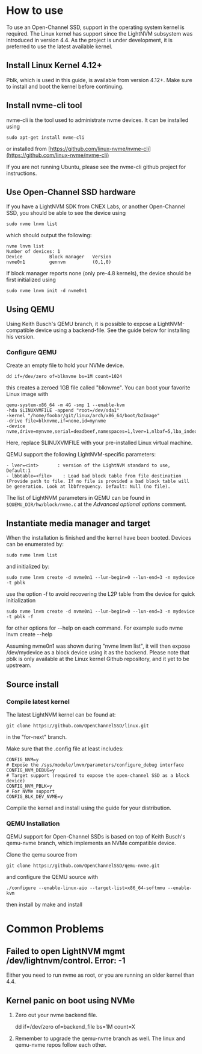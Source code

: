 # How to use

To use an Open-Channel SSD, support in the operating system kernel is required. The Linux kernel has support since the LightNVM subsystem was introduced in version 4.4. As the project is under development, it is preferred to use the latest available kernel. 

## Install Linux Kernel 4.12+

Pblk, which is used in this guide, is available from version 4.12+. Make sure to install and boot the kernel before continuing.

## Install nvme-cli tool

nvme-cli is the tool used to administrate nvme devices. It can be installed using

    sudo apt-get install nvme-cli
    
or installed from [https://github.com/linux-nvme/nvme-cli](https://github.com/linux-nvme/nvme-cli)
    
If you are not running Ubuntu, please see the nvme-cli github project for instructions.

## Use Open-Channel SSD hardware

If you have a LightNVM SDK from CNEX Labs, or another Open-Channel SSD, you should be able to see the device using

    sudo nvme lnvm list
    
which should output the following:

    nvme lnvm list
    Number of devices: 1
    Device      	Block manager	Version
    nvme0n1     	gennvm      	(0,1,0)
    
If block manager reports none (only pre-4.8 kernels), the device should be first initialized using

    sudo nvme lnvm init -d nvme0n1
    
## Using QEMU

Using Keith Busch's QEMU branch, it is possible to expose a LightNVM-compatible device using a backend-file. See the guide below for installing his version.

### Configure QEMU

Create an empty file to hold your NVMe device.

    dd if=/dev/zero of=blknvme bs=1M count=1024

this creates a zeroed 1GB file called "blknvme". You can boot your favorite
Linux image with

    qemu-system-x86_64 -m 4G -smp 1 --enable-kvm
    -hda $LINUXVMFILE -append "root=/dev/sda1"
    -kernel "/home/foobar/git/linux/arch/x86_64/boot/bzImage"
    -drive file=blknvme,if=none,id=mynvme
    -device nvme,drive=mynvme,serial=deadbeef,namespaces=1,lver=1,nlbaf=5,lba_index=3,mdts=10

Here, replace $LINUXVMFILE with your pre-installed Linux virtual machine.

QEMU support the following LightNVM-specific parameters:

    - lver=<int>       : version of the LightNVM standard to use, Default:1
    - lbbtable=<file>    : Load bad block table from file destination (Provide path to file. If no file is provided a bad block table will be generation. Look at lbbfrequency. Default: Null (no file).

The list of LightNVM parameters in QEMU can be found in `$QUEMU_DIR/hw/block/nvme.c` at the _Advanced optional options_ comment.

## Instantiate media manager and target

When the installation is finished and the kernel have been booted. Devices can be enumerated by:

    sudo nvme lnvm list
   
and initialized by:

    sudo nvme lnvm create -d nvme0n1 --lun-begin=0 --lun-end=3 -n mydevice -t pblk

use the option -f to avoid recovering the L2P table from the device for quick initialization

    sudo nvme lnvm create -d nvme0n1 --lun-begin=0 --lun-end=3 -n mydevice -t pblk -f

for other options for --help on each command. For example
    sudo nvme lnvm create --help
    
Assuming nvme0n1 was shown during "nvme lnvm list", it will then expose /dev/mydevice as a block device using it as the backend. Please note that pblk is only available at the Linux kernel Github repository, and it yet to be upstream.

## Source install

### Compile latest kernel

The latest LightNVM kernel can be found at:

   `git clone https://github.com/OpenChannelSSD/linux.git`

in the "for-next" branch.

Make sure that the .config file at least includes:

    CONFIG_NVM=y
    # Expose the /sys/module/lnvm/parameters/configure_debug interface
    CONFIG_NVM_DEBUG=y
    # Target support (required to expose the open-channel SSD as a block device)
    CONFIG_NVM_PBLK=y    
    # For NVMe support
    CONFIG_BLK_DEV_NVME=y

Compile the kernel and install using the guide for your distribution.

### QEMU Installation

QEMU support for Open-Channel SSDs is based on top of Keith Busch's qemu-nvme
branch, which implements an NVMe compatible device.

Clone the qemu source from

    git clone https://github.com/OpenChannelSSD/qemu-nvme.git

and configure the QEMU source with

    ./configure --enable-linux-aio --target-list=x86_64-softmmu --enable-kvm

then install by
	make and install

# Common Problems

## Failed to open LightNVM mgmt /dev/lightnvm/control. Error: -1

Either you need to run nvme as root, or you are running an older kernel than 4.4.

## Kernel panic on boot using NVMe

 1. Zero out your nvme backend file.

    dd if=/dev/zero of=backend_file bs=1M count=X

 2. Remember to upgrade the qemu-nvme branch as well. The linux and qemu-nvme
 repos follow each other.
